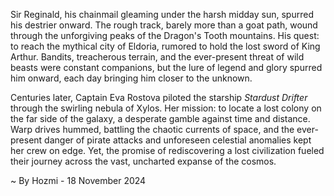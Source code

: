 
Sir Reginald, his chainmail gleaming under the harsh midday sun, spurred his destrier onward.  The rough track, barely more than a goat path, wound through the unforgiving peaks of the Dragon's Tooth mountains.  His quest: to reach the mythical city of Eldoria, rumored to hold the lost sword of King Arthur.  Bandits, treacherous terrain, and the ever-present threat of wild beasts were constant companions, but the lure of legend and glory spurred him onward, each day bringing him closer to the unknown.

Centuries later, Captain Eva Rostova piloted the starship *Stardust Drifter* through the swirling nebula of Xylos.  Her mission: to locate a lost colony on the far side of the galaxy, a desperate gamble against time and distance.  Warp drives hummed, battling the chaotic currents of space, and the ever-present danger of pirate attacks and unforeseen celestial anomalies kept her crew on edge.  Yet, the promise of rediscovering a lost civilization fueled their journey across the vast, uncharted expanse of the cosmos.

~ By Hozmi - 18 November 2024
